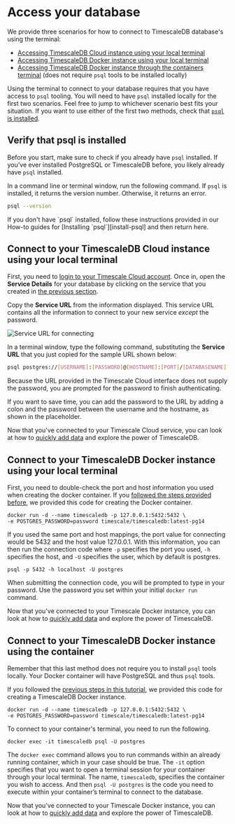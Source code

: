 # Access your database

We provide three scenarios for how to connect to TimescaleDB database's using the terminal:
- [Accessing TimescaleDB Cloud instance using your local terminal](#connect-to-your-timescaledb-cloud-instance-using-your-local-terminal)
- [Accessing TimescaleDB Docker instance using your local terminal](#connect-to-your-timescaledb-docker-instance-using-your-local-terminal)
- [Accessing TimescaleDB Docker instance through the containers terminal](#connect-to-your-timescaledb-docker-instance-using-the-container) (does not require `psql` tools to be installed locally)

Using the terminal to connect to your database requires that you have access to `psql` tooling. You will need to have `psql` installed locally for the first two scenarios. Feel free to jump to whichever scenario best fits your situation. If you want to use either of the first two methods, check that [`psql` is installed](#verify-that-psql-is-installed).

## Verify that psql is installed 
Before you start, make sure to check if you already have `psql` installed.
If you’ve ever installed PostgreSQL or TimescaleDB before, you likely already
have `psql` installed.

In a command line or terminal window, run the following command. If `psql` is
installed, it returns the version number. Otherwise, it returns an error.

```bash
psql --version
```

<highlight type="tip">
If you don't have `psql` installed, follow these instructions provided
in our How-to guides for [Installing `psql`][install-psql] and then return here.
</highlight>

## Connect to your TimescaleDB Cloud instance using your local terminal 

First, you need to [login to your Timescale Cloud account][cloud-log-in]. Once in, open the **Service Details** for your database by clicking on the service
that you created in [the previous section][launch-timescaledb].

Copy the **Service URL** from the information displayed. This service URL contains
all the information to connect to your new service *_except_* the password.

<img class="main-content__illustration" src="https://s3.amazonaws.com/assets.timescale.com/docs/images/tsc-service-url.png" alt="Service URL for connecting"/>

In a terminal window, type the following command, substituting the **Service URL**
that you just copied for the sample URL shown below:

```bash
psql postgres://[USERNAME]:[PASSWORD]@[HOSTNAME]:[PORT]/[DATABASENAME]?sslmode=require
```

<highlight type="tip">
Because the URL provided in the Timescale Cloud interface does not supply the
password, you are prompted for the password to finish authenticating.

If you want to save time, you can add the password to the URL by adding
a colon and the password between the username and the hostname, as shown
in the placeholder.
</highlight>

Now that you've connected to your Timescale Cloud service, you can look at how to
[quickly add data][add-data] and explore the power of TimescaleDB.


## Connect to your TimescaleDB Docker instance using your local terminal 

First, you need to double-check the port and host information you used when creating the docker container. If you [followed the steps provided before][launch-docker], we provided this code for creating the Docker container. 

```
docker run -d --name timescaledb -p 127.0.0.1:5432:5432 \
-e POSTGRES_PASSWORD=password timescale/timescaledb:latest-pg14
```

If you used the same port and host mappings, the port value for connecting would be 5432 and the host value 127.0.0.1. With this information, you can then run the connection code where `-p` specifies the port you used, `-h` specifies the host, and `-U` specifies the user, which by default is postgres. 

```
psql -p 5432 -h localhost -U postgres
```
When submitting the connection code, you will be prompted to type in your password. Use the password you set within your initial `docker run` command. 

Now that you've connected to your Timescale Docker instance, you can look at how to
[quickly add data][add-data] and explore the power of TimescaleDB.

## Connect to your TimescaleDB Docker instance using the container 

Remember that this last method does not require you to install `psql` tools locally. Your Docker container will have PostgreSQL and thus `psql` tools. 

If you followed the [previous steps in this tutorial][launch-docker], we provided this code for creating a TimescaleDB Docker instance. 

```
docker run -d --name timescaledb -p 127.0.0.1:5432:5432 \
-e POSTGRES_PASSWORD=password timescale/timescaledb:latest-pg14
```

To connect to your container's terminal, you need to run the following.  

```
docker exec -it timescaledb psql -U postgres
```

The `docker exec` command allows you to run commands within an already running container, which in your case should be true. The `-it` option specifies that you want to open a terminal session for your container through your local terminal. The name, `timescaledb`, specifies the container you wish to access. And then `psql -U postgres` is the code you need to execute within your container’s terminal to connect to the database.

Now that you've connected to your Timescale Docker instance, you can look at how to
[quickly add data][add-data] and explore the power of TimescaleDB.

[install-psql]: /how-to-guides/connecting/psql/
[cloud-log-in]: https://console.cloud.timescale.com/
[launch-timescaledb]: /getting-started/launch-timescaledb/launch-timescaledb-cloud/
[add-data]: /getting-started/add-data/
[launch-docker]: /getting-started/launch-timescaledb/launch-timescaledb-docker/